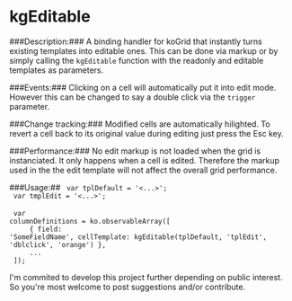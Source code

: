 kgEditable
==========
###Description:###
A binding handler for koGrid that instantly turns existing templates into editable ones. This can be done via markup or 
by simply calling the <code>kgEditable</code> function with the readonly and editable templates as parameters. 

###Events:###
Clicking on a cell will automatically put it into edit mode. However this can be changed to say a double click via the 
<code>trigger</code> parameter. 

###Change tracking:###
Modified cells are automatically hilighted. To revert a cell back to its original value during editing just press the
Esc key.

###Performance:###
No edit markup is not loaded when the grid is instanciated. It only happens when a cell is edited. Therefore the markup
used in the the edit template will not affect the overall grid performance.

###Usage:##
<code>
var tplDefault = '<...>';
</code>
<br/>
<code>
var tmplEdit = '<...>';
</code>
<br/>
<br/>
<code>
var columnDefinitions = ko.observableArray([<br/>
&nbsp;&nbsp;&nbsp;&nbsp;{ field: 'SomeFieldName', cellTemplate: kgEditable(tplDefault, 'tplEdit', 'dblclick', 'orange') },<br/>
&nbsp;&nbsp;&nbsp;&nbsp;...<br/>
]);
</code>

I'm commited to develop this project further depending on public interest. So you're most welcome to post suggestions 
and/or contribute. 
